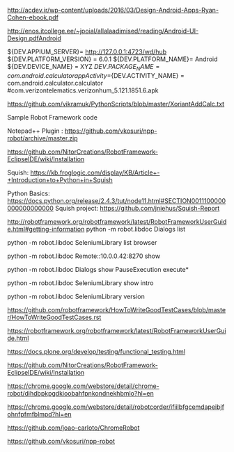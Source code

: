 http://acdev.ir/wp-content/uploads/2016/03/Design-Android-Apps-Ryan-Cohen-ebook.pdf

http://enos.itcollege.ee/~jpoial/allalaadimised/reading/Android-UI-Design.pdfAndroid



${DEV.APPIUM_SERVER}= http://127.0.0.1:4723/wd/hub
${DEV.PLATFORM_VERSION} = 6.0.1
${DEV.PLATFORM_NAME}= Android
${DEV.DEVICE_NAME} = XYZ
${DEV.PACKAGE_NAME} = com.android.calculator
appActivity=${DEV.ACTIVITY_NAME} = com.android.calculator.calculator
#com.verizontelematics.verizonhum_5.121.1851.6.apk

https://github.com/vikramuk/PythonScripts/blob/master/XoriantAddCalc.txt


Sample Robot Framework code

Notepad++ Plugin : https://github.com/vkosuri/npp-robot/archive/master.zip 

https://github.com/NitorCreations/RobotFramework-EclipseIDE/wiki/Installation


Squish:
https://kb.froglogic.com/display/KB/Article+-+Introduction+to+Python+in+Squish

Python Basics:
https://docs.python.org/release/2.4.3/tut/node11.html#SECTION0011100000000000000000
Squish project:
https://github.com/jniehus/Squish-Report


http://robotframework.org/robotframework/latest/RobotFrameworkUserGuide.html#getting-information
python -m robot.libdoc Dialogs list

python -m robot.libdoc SeleniumLibrary list browser

python -m robot.libdoc Remote::10.0.0.42:8270 show

python -m robot.libdoc Dialogs show PauseExecution execute*

python -m robot.libdoc SeleniumLibrary show intro

python -m robot.libdoc SeleniumLibrary version

https://github.com/robotframework/HowToWriteGoodTestCases/blob/master/HowToWriteGoodTestCases.rst

https://robotframework.org/robotframework/latest/RobotFrameworkUserGuide.html

https://docs.plone.org/develop/testing/functional_testing.html

https://github.com/NitorCreations/RobotFramework-EclipseIDE/wiki/Installation

https://chrome.google.com/webstore/detail/chrome-robot/dihdbpkpgdkioobahfpnkondnekhbmlo?hl=en



https://chrome.google.com/webstore/detail/robotcorder/ifiilbfgcemdapeibjfohnfpfmfblmpd?hl=en

https://github.com/joao-carloto/ChromeRobot

https://github.com/vkosuri/npp-robot

